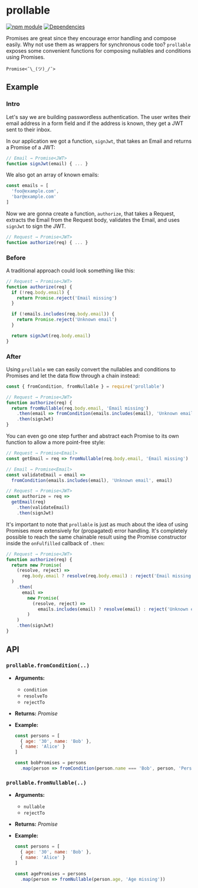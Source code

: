 # prollable

[![npm module](https://badge.fury.io/js/prollable.svg)](https://www.npmjs.org/package/prollable)
[![Dependencies](https://david-dm.org/christianhg/prollable.svg)](https://david-dm.org/christianhg/prollable)

Promises are great since they encourage error handling and compose easily. Why not use them as wrappers for synchronous code too? `prollable` exposes some convenient functions for composing nullables and conditions using Promises.

`Promise<¯\_(ツ)_/¯>`

## Example

### Intro

Let's say we are building passwordless authentication. The user writes their email address in a form field and if the address is known, they get a JWT sent to their inbox.

In our application we got a function, `signJwt`, that takes an Email and returns a Promise of a JWT:

```js
// Email → Promise<JWT>
function signJwt(email) { ... }
```

We also got an array of known emails:

```js
const emails = [
  'foo@example.com',
  'bar@example.com'
]
```

Now we are gonna create a function, `authorize`, that takes a Request, extracts the Email from the Request body, validates the Email, and uses `signJwt` to sign the JWT.

```js
// Request → Promise<JWT>
function authorize(req) { ... }
```

### Before

A traditional approach could look something like this:

```js
// Request → Promise<JWT>
function authorize(req) {
  if (!req.body.email) {
    return Promise.reject('Email missing')
  }

  if (!emails.includes(req.body.email)) {
    return Promise.reject('Unknown email')
  }

  return signJwt(req.body.email)
}
```

### After

Using `prollable` we can easily convert the nullables and conditions to Promises and let the data flow through a chain instead:

```js
const { fromCondition, fromNullable } = require('prollable')

// Request → Promise<JWT>
function authorize(req) {
  return fromNullable(req.body.email, 'Email missing')
    .then(email => fromCondition(emails.includes(email), 'Unknown email', email))
    .then(signJwt)
}
```

You can even go one step further and abstract each Promise to its own function to allow a more point-free style:

```js
// Request → Promise<Email>
const getEmail = req => fromNullable(req.body.email, 'Email missing')

// Email → Promise<Email>
const validateEmail = email =>
  fromCondition(emails.includes(email), 'Unknown email', email)

// Request → Promise<JWT>
const authorize = req =>
  getEmail(req)
    .then(validateEmail)
    .then(signJwt)
```

It's important to note that `prollable` is just as much about the idea of using Promises more extensively for (propagated) error handling. It's completely possible to reach the same chainable result using the Promise constructor inside the `onFulfilled` callback of `.then`:

```js
// Request → Promise<JWT>
function authorize(req) {
  return new Promise(
    (resolve, reject) =>
      reg.body.email ? resolve(req.body.email) : reject('Email missing')
  )
    .then(
      email =>
        new Promise(
          (resolve, reject) =>
            emails.includes(email) ? resolve(email) : reject('Unknown email')
        )
    )
    .then(signJwt)
}
```

## API

### `prollable.fromCondition(..)`

* **Arguments:**
    - `condition`
    - `resolveTo`
    - `rejectTo`

* **Returns:** *Promise*

* **Example:**

    ```js
    const persons = [
      { age: '30', name: 'Bob' },
      { name: 'Alice' }
    ]

    const bobPromises = persons
      .map(person => fromCondition(person.name === 'Bob', person, 'Person not named Bob'))
    ```

### `prollable.fromNullable(..)`

* **Arguments:**
    - `nullable`
    - `rejectTo`

* **Returns:** *Promise*

* **Example:**

    ```js
    const persons = [
      { age: '30', name: 'Bob' },
      { name: 'Alice' }
    ]

    const agePromises = persons
      .map(person => fromNullable(person.age, 'Age missing'))
    ```
